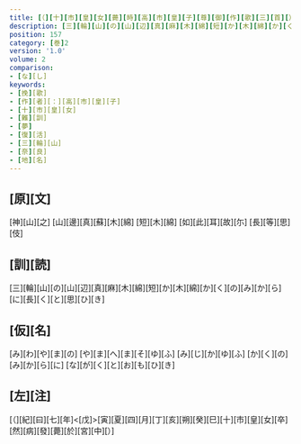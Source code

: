```yaml
---
title: [（][十][市][皇][女][薨][時][高][市][皇][子][尊][御][作][歌][三][首][）]
description: [三][輪][山][の][山][辺][真][麻][木][綿][短][か][木][綿][か][く][の][み][か][ら][に][長][く][と][思][ひ][き]
position: 157
category: [巻]2
version: '1.0'
volume: 2
comparison:
- [な][し]
keywords:
- [挽][歌]
- [作][者][：][高][市][皇][子]
- [十][市][皇][女]
- [難][訓]
- [夢]
- [復][活]
- [三][輪][山]
- [奈][良]
- [地][名]
---
```


## [原][文]

[神][山][之] [山][邊][真][蘇][木][綿] [短][木][綿] [如][此][耳][故][尓] [長][等][思][伎]

## [訓][読]

[三][輪][山][の][山][辺][真][麻][木][綿][短][か][木][綿][か][く][の][み][か][ら][に][長][く][と][思][ひ][き]

## [仮][名]

[み][わ][や][ま][の] [や][ま][へ][ま][そ][ゆ][ふ] [み][じ][か][ゆ][ふ] [か][く][の][み][か][ら][に] [な][が][く][と][お][も][ひ][き]

## [左][注]

[（][紀][曰][七][年]<[戊]>[寅][夏][四][月][丁][亥][朔][癸][巳][十][市][皇][女][卒][然][病][發][薨][於][宮][中][）]
